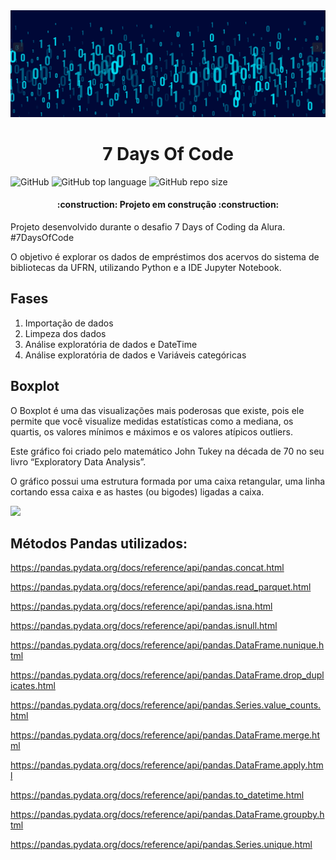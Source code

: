 <img src='img/seven.png'>
<h1 align="center">7 Days Of Code</h1>

![GitHub](https://img.shields.io/github/license/avellar1975/7DaysOfCode)
![GitHub top language](https://img.shields.io/github/languages/top/avellar1975/7DaysOfCode)
![GitHub repo size](https://img.shields.io/github/repo-size/avellar1975/7DaysOfCode?color=orange)



<h4 align="center"> 
    :construction:  Projeto em construção  :construction:
</h4>

Projeto desenvolvido durante o desafio 7 Days of Coding da Alura.
#7DaysOfCode

O objetivo é explorar os dados de empréstimos dos acervos do sistema de bibliotecas da UFRN, utilizando Python e a IDE Jupyter Notebook.

## Fases

1. Importação de dados
2. Limpeza dos dados
3. Análise exploratória de dados e DateTime
4. Análise exploratória de dados e Variáveis categóricas

## Boxplot

O Boxplot é uma das visualizações mais poderosas que existe, pois ele permite que você visualize medidas estatísticas como a mediana, os quartis, os valores mínimos e máximos e os valores atípicos outliers.

Este gráfico foi criado pelo matemático John Tukey na década de 70 no seu livro “Exploratory Data Analysis”. 

O gráfico possui uma estrutura formada por uma caixa retangular, uma linha cortando essa caixa e as hastes (ou bigodes) ligadas a caixa.

<img src="img/boxplot.png">


## Métodos Pandas utilizados:

https://pandas.pydata.org/docs/reference/api/pandas.concat.html

https://pandas.pydata.org/docs/reference/api/pandas.read_parquet.html

https://pandas.pydata.org/docs/reference/api/pandas.isna.html

https://pandas.pydata.org/docs/reference/api/pandas.isnull.html

https://pandas.pydata.org/docs/reference/api/pandas.DataFrame.nunique.html

https://pandas.pydata.org/docs/reference/api/pandas.DataFrame.drop_duplicates.html

https://pandas.pydata.org/docs/reference/api/pandas.Series.value_counts.html

https://pandas.pydata.org/docs/reference/api/pandas.DataFrame.merge.html

https://pandas.pydata.org/docs/reference/api/pandas.DataFrame.apply.html

https://pandas.pydata.org/docs/reference/api/pandas.to_datetime.html

https://pandas.pydata.org/docs/reference/api/pandas.DataFrame.groupby.html

https://pandas.pydata.org/docs/reference/api/pandas.Series.unique.html

